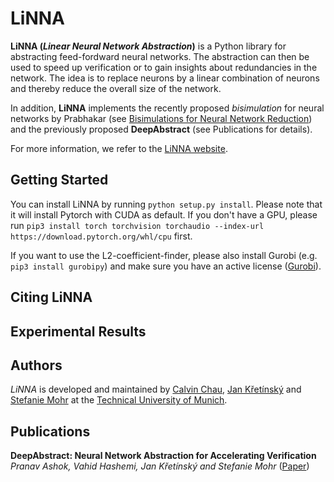 LiNNA
=====
**LiNNA (*Linear Neural Network Abstraction*)** is a Python library for abstracting feed-fordward
neural networks. The abstraction can then be used to speed up verification or
to gain insights about redundancies in the network.
The idea is to replace neurons by a linear combination of neurons
and thereby reduce the overall size of the network.

In addition, **LiNNA** implements the recently proposed *bisimulation* for neural
networks by Prabhakar (see [Bisimulations for Neural Network Reduction](https://link.springer.com/chapter/10.1007/978-3-030-94583-1_14))
and the previously proposed **DeepAbstract** (see Publications for details).

For more information, we refer to the [LiNNA website]().

Getting Started
---------------

You can install LiNNA by running `python setup.py install`. 
Please note that it will install Pytorch with CUDA as default. If you don't have a GPU, please run `pip3 install torch torchvision torchaudio --index-url https://download.pytorch.org/whl/cpu` first.

If you want to use the L2-coefficient-finder, please also install Gurobi (e.g. `pip3 install gurobipy`) and make sure you have an active license ([Gurobi](https://www.gurobi.com/academia/academic-program-and-licenses/)).

Citing LiNNA
------------

Experimental Results
--------------------

Authors
-------
*LiNNA* is developed and maintained by [Calvin Chau](https://cxlvinchau.github.io/), [Jan Křetı́nský](https://www7.in.tum.de/~kretinsk/) and [Stefanie Mohr](https://www7.in.tum.de/~mohr/)
at the [Technical University of Munich](https://www.in.tum.de/en/in/cover-page/).

Publications
------------
**DeepAbstract: Neural Network Abstraction for Accelerating Verification**
*Pranav Ashok, Vahid Hashemi, Jan Křetínský and Stefanie Mohr*
([Paper](https://link.springer.com/chapter/10.1007/978-3-030-59152-6_5))
